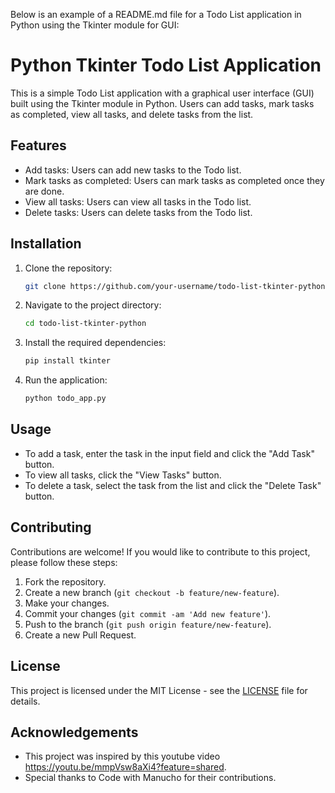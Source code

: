 Below is an example of a README.md file for a Todo List application in Python using the Tkinter module for GUI:

# Python Tkinter Todo List Application

This is a simple Todo List application with a graphical user interface (GUI) built using the Tkinter module in Python. Users can add tasks, mark tasks as completed, view all tasks, and delete tasks from the list.

## Features

- Add tasks: Users can add new tasks to the Todo list.
- Mark tasks as completed: Users can mark tasks as completed once they are done.
- View all tasks: Users can view all tasks in the Todo list.
- Delete tasks: Users can delete tasks from the Todo list.

## Installation

1. Clone the repository:

   ```bash
   git clone https://github.com/your-username/todo-list-tkinter-python.git
   ```

2. Navigate to the project directory:

   ```bash
   cd todo-list-tkinter-python
   ```

3. Install the required dependencies:

   ```bash
   pip install tkinter
   ```

4. Run the application:

   ```bash
   python todo_app.py
   ```

## Usage

- To add a task, enter the task in the input field and click the "Add Task" button.
- To view all tasks, click the "View Tasks" button.
- To delete a task, select the task from the list and click the "Delete Task" button.

## Contributing

Contributions are welcome! If you would like to contribute to this project, please follow these steps:

1. Fork the repository.
2. Create a new branch (`git checkout -b feature/new-feature`).
3. Make your changes.
4. Commit your changes (`git commit -am 'Add new feature'`).
5. Push to the branch (`git push origin feature/new-feature`).
6. Create a new Pull Request.

## License

This project is licensed under the MIT License - see the [LICENSE](LICENSE) file for details.

## Acknowledgements

- This project was inspired by this youtube video https://youtu.be/mmpVsw8aXi4?feature=shared.
- Special thanks to Code with Manucho
 for their contributions.

